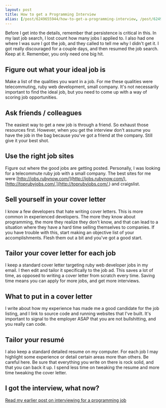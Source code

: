```yaml
---
layout: post
title: How to get a Programming Interview
alias: [/post/6249655944/how-to-get-a-programming-interview, /post/6249655944]
---
```


Before I get into the details, remember that persistence is critical
in this. In my last job search, I lost count how many jobs I applied
to. I also had one where I was sure I got the job, and they called to
tell me why I didn't get it. I got really discouraged for a couple
days, and then resumed the job search. Keep at it. Remember, you only
need one big hit.

<!--more-->

## Figure out what your ideal job is

Make a list of the qualities you want in a job. For me these qualities were telecommuting, ruby web development, small company. It's not necessarily important to find the ideal job, but you need to come up with a way of scoring job opportunities.

## Ask friends / colleagues

The easiest way to get a new job is through a friend. So exhaust those resources first. However, when you get the interview don't assume you have the job in the bag because you've got a friend at the company. Still give it your best shot.

## Use the right job sites

Figure out where the good jobs are getting posted. Personally, I was looking for a telecommute ruby job with a small company. The best sites for me were [http://jobs.rubynow.com/](http://jobs.rubynow.com/), [http://toprubyjobs.com/,](http://toprubyjobs.com/,) and craigslist.

## Sell yourself in your cover letter

I know a few developers that hate writing cover letters. This is more common in experienced developers. The more they know about programming, the more they realize they don't know, and that can lead to a situation where they have a hard time selling themselves to companies. If you have trouble with this, start making an objective list of your accomplishments. Flesh them out a bit and you've got a good start.

## Tailor your cover letter for each job

I keep a standard cover letter targeting ruby web developer jobs in my email. I then edit and tailor it specifically to the job ad. This saves a lot of time, as opposed to writing a cover letter from scratch every time. Saving time means you can apply for more jobs, and get more interviews.

## What to put in a cover letter

I write about how my experience has made me a good candidate for the job listing, and I link to source code and running websites that I've built. It's important to signal to the employer ASAP that you are not bullshitting, and you really can code.

## Tailor your resumé

I also keep a standard detailed resume on my computer. For each job I may highlight some experience or detail certain areas more than others. Be careful here. Be sure that everything you write on there is rock solid, and that you can back it up. I spend less time on tweaking the resume and more time tweaking the cover letter.

## I got the interview, what now?

[Read my earlier post on interviewing for a programming job](/blog/interviewing-for-programmers)

